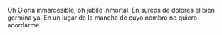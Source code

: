 Oh Gloria inmarcesible, oh júbilo inmortal. En surcos de dolores el bien germina ya. En un lugar de la mancha de cuyo nombre no quiero acordarme.
